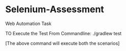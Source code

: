 # Selenium-Assessment
Web Automation Task

TO Execute the Test From Commandline:
./gradlew test

[The above command will execute both the scenarios]


